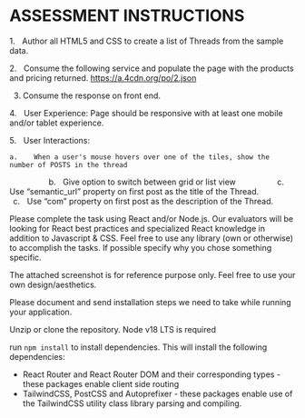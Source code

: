
# ASSESSMENT INSTRUCTIONS


1.    Author all HTML5 and CSS to create a list of Threads from the sample data.

2.    Consume the following service and populate the page with the products and pricing returned. 
https://a.4cdn.org/po/2.json

3. Consume the response on front end.

4.    User Experience: Page should be responsive with at least one mobile and/or tablet experience.

5.    User Interactions:

	a.    When a user's mouse hovers over one of the tiles, show the number of POSTS in the thread
                      b.    Give option to switch between grid or list view
                      c.    Use “semantic_url” property on first post as the title of the Thread.
                      c.    Use “com” property on first post as the description of the Thread.


Please complete the task using React and/or Node.js. Our evaluators will be looking for React best practices and specialized React knowledge in addition to Javascript & CSS. 
Feel free to use any library (own or otherwise) to accomplish the tasks. If possible specify why you chose something specific.

The attached screenshot is for reference purpose only. Feel free to use your own design/aesthetics.

Please document and send installation steps we need to take while running your application.


Unzip or clone the repository.
Node v18 LTS is required

run `npm install` to install dependencies. This will install the following dependencies:
* React Router and React Router DOM and their corresponding types - these packages enable client side routing
* TailwindCSS, PostCSS and Autoprefixer - these packages enable use of the TailwindCSS utility class library parsing and compiling.